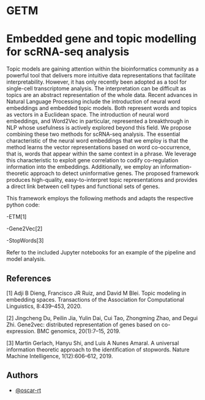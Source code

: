 # GETM
# Embedded gene and topic modelling for scRNA-seq analysis


Topic models are gaining attention within the bioinformatics community as a powerful tool that delivers more intuitive data
representations that facilitate interpretability. However, it has only recently been adopted as a tool for single-cell transcriptome analysis.
The interpretation can be difficult as topics are an abstract representation of the whole data. Recent advances in Natural Language
Processing include the introduction of neural word embeddings and embedded topic models. Both represent words and topics as
vectors in a Euclidean space. The introduction of neural word embeddings, and Word2Vec in particular, represented a breakthrough in
NLP whose usefulness is actively explored beyond this field. We propose combining these two methods for scRNA-seq analysis. The
essential characteristic of the neural word embeddings that we employ is that the method learns the vector representations based on
word co-occurrence, that is, words that appear within the same context in a phrase. We leverage this characteristic to exploit gene
correlation to codify co-regulation information into the embeddings. Additionally, we employ an information-theoretic approach to detect
uninformative genes. The proposed framework produces high-quality, easy-to-interpret topic representations and provides a direct link
between cell types and functional sets of genes.

This framework employs the following methods and adapts the respective python code:

-ETM[1]

-Gene2Vec[2]

-StopWords[3]

Refer to the included Jupyter notebooks for an example of the pipeline and model analysis.


## References
[1] Adji B Dieng, Francisco JR Ruiz, and David M Blei. Topic
modeling in embedding spaces. Transactions of the Association for
Computational Linguistics, 8:439–453, 2020.

[2] Jingcheng Du, Peilin Jia, Yulin Dai, Cui Tao, Zhongming Zhao, and
Degui Zhi. Gene2vec: distributed representation of genes based on
co-expression. BMC genomics, 20(1):7–15, 2019.

[3] Martin Gerlach, Hanyu Shi, and Luis A Nunes Amaral. A
universal information theoretic approach to the identification of
stopwords. Nature Machine Intelligence, 1(12):606–612, 2019.
## Authors

- [@oscar-rt](https://www.github.com/oscar-rt)



